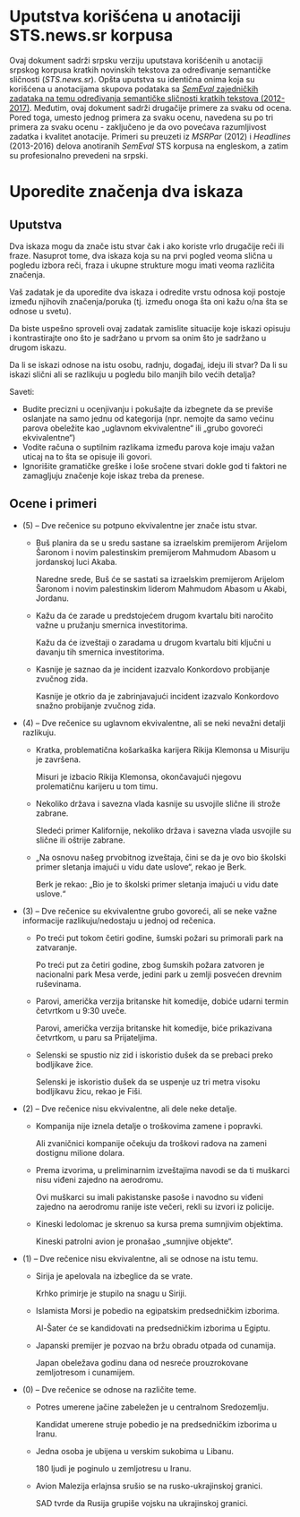 # Uputstva korišćena u anotaciji STS.news.sr korpusa
Ovaj dokument sadrži srpsku verziju uputstava korišćenih u anotaciji srpskog korpusa kratkih novinskih tekstova za određivanje semantičke sličnosti (*STS.news.sr*).
Opšta uputstva su identična onima koja su korišćena u anotacijama skupova podataka sa [*SemEval* zajedničkih zadataka na temu određivanja semantičke sličnosti kratkih tekstova (2012-2017)](http://ixa2.si.ehu.es/stswiki/index.php/Main_Page).
Međutim, ovaj dokument sadrži drugačije primere za svaku od ocena.
Pored toga, umesto jednog primera za svaku ocenu, navedena su po tri primera za svaku ocenu - zaključeno je da ovo povećava razumljivost zadatka i kvalitet anotacije.
Primeri su preuzeti iz *MSRPar* (2012) i *Headlines* (2013-2016) delova anotiranih *SemEval* STS korpusa na engleskom, a zatim su profesionalno prevedeni na srpski.

# Uporedite značenja dva iskaza

## Uputstva
Dva iskaza mogu da znače istu stvar čak i ako koriste vrlo drugačije reči ili fraze.
Nasuprot tome, dva iskaza koja su na prvi pogled veoma slična u pogledu izbora reči, fraza i ukupne strukture mogu imati veoma različita značenja.

Vaš zadatak je da uporedite dva iskaza i odredite vrstu odnosa koji postoje između njihovih značenja/poruka (tj. između onoga šta oni kažu o/na šta se odnose u svetu).

Da biste uspešno sproveli ovaj zadatak zamislite situacije koje iskazi opisuju i kontrastirajte ono što je sadržano u prvom sa onim što je sadržano u drugom iskazu.

Da li se iskazi odnose na istu osobu, radnju, događaj, ideju ili stvar?
Da li su iskazi slični ali se razlikuju u pogledu bilo manjih bilo većih detalja?

Saveti:
* Budite precizni u ocenjivanju i pokušajte da izbegnete da se previše oslanjate na samo jednu od kategorija (npr. nemojte da samo većinu parova obeležite kao „uglavnom ekvivalentne“ ili „grubo govoreći ekvivalentne“)
* Vodite računa o suptilnim razlikama između parova koje imaju važan uticaj na to šta se opisuje ili govori.
* Ignorišite gramatičke greške i loše sročene stvari dokle god ti faktori ne zamagljuju značenje koje iskaz treba da prenese.

## Ocene i primeri
* (5) – Dve rečenice su potpuno ekvivalentne jer znače istu stvar.
    * Buš planira da se u sredu sastane sa izraelskim premijerom Arijelom Šaronom i novim palestinskim premijerom Mahmudom Abasom u jordanskoj luci Akaba.

      Naredne srede, Buš će se sastati sa izraelskim premijerom Arijelom Šaronom i novim palestinskim liderom Mahmudom Abasom u Akabi, Jordanu.

    * Kažu da će zarade u predstojećem drugom kvartalu biti naročito važne u pružanju smernica investitorima.

      Kažu da će izveštaji o zaradama u drugom kvartalu biti ključni u davanju tih smernica investitorima.

    * Kasnije je saznao da je incident izazvalo Konkordovo probijanje zvučnog zida.

      Kasnije je otkrio da je zabrinjavajući incident izazvalo Konkordovo snažno probijanje zvučnog zida.

* (4) – Dve rečenice su uglavnom ekvivalentne, ali se neki nevažni detalji razlikuju.
    * Kratka, problematična košarkaška karijera Rikija Klemonsa u Misuriju je završena.

      Misuri je izbacio Rikija Klemonsa, okončavajući njegovu prolematičnu karijeru u tom timu.

    * Nekoliko država i savezna vlada kasnije su usvojile slične ili strože zabrane.

      Sledeći primer Kalifornije, nekoliko država i savezna vlada usvojile su slične ili oštrije zabrane.

    * „Na osnovu našeg prvobitnog izveštaja, čini se da je ovo bio školski primer sletanja imajući u vidu date uslove“, rekao je Berk.

      Berk je rekao: „Bio je to školski primer sletanja imajući u vidu date uslove.“

* (3) – Dve rečenice su ekvivalentne grubo govoreći, ali se neke važne informacije razlikuju/nedostaju u jednoj od rečenica.
    * Po treći put tokom četiri godine, šumski požari su primorali park na zatvaranje.

      Po treći put za četiri godine, zbog šumskih požara zatvoren je nacionalni park Mesa verde, jedini park u zemlji posvećen drevnim ruševinama.

    * Parovi, američka verzija britanske hit komedije, dobiće udarni termin četvrtkom u 9:30 uveče.

      Parovi, američka verzija britanske hit komedije, biće prikazivana četvrtkom, u paru sa Prijateljima.

    * Selenski se spustio niz zid i iskoristio dušek da se prebaci preko bodljikave žice.

      Selenski je iskoristio dušek da se uspenje uz tri metra visoku bodljikavu žicu, rekao je Fiši.

* (2) – Dve rečenice nisu ekvivalentne, ali dele neke detalje.
    * Kompanija nije iznela detalje o troškovima zamene i popravki.

      Ali zvaničnici kompanije očekuju da troškovi radova na zameni dostignu milione dolara.

    * Prema izvorima, u preliminarnim izveštajima navodi se da ti muškarci nisu viđeni zajedno na aerodromu.

      Ovi muškarci su imali pakistanske pasoše i navodno su viđeni zajedno na aerodromu ranije iste večeri, rekli su izvori iz policije.

    * Kineski ledolomac je skrenuo sa kursa prema sumnjivim objektima.

      Kineski patrolni avion je pronašao „sumnjive objekte“.

* (1) – Dve rečenice nisu ekvivalentne, ali se odnose na istu temu.
    * Sirija je apelovala na izbeglice da se vrate.

      Krhko primirje je stupilo na snagu u Siriji.

    * Islamista Morsi je pobedio na egipatskim predsedničkim izborima.

      Al-Šater će se kandidovati na predsedničkim izborima u Egiptu.

    * Japanski premijer je pozvao na bržu obradu otpada od cunamija.

      Japan obeležava godinu dana od nesreće prouzrokovane zemljotresom i cunamijem.

* (0) – Dve rečenice se odnose na različite teme.
    * Potres umerene jačine zabeležen je u centralnom Sredozemlju.

      Kandidat umerene struje pobedio je na predsedničkim izborima u Iranu.

    * Jedna osoba je ubijena u verskim sukobima u Libanu.

      180 ljudi je poginulo u zemljotresu u Iranu.

    * Avion Malezija erlajnsa srušio se na rusko-ukrajinskoj granici.

      SAD tvrde da Rusija grupiše vojsku na ukrajinskoj granici.
